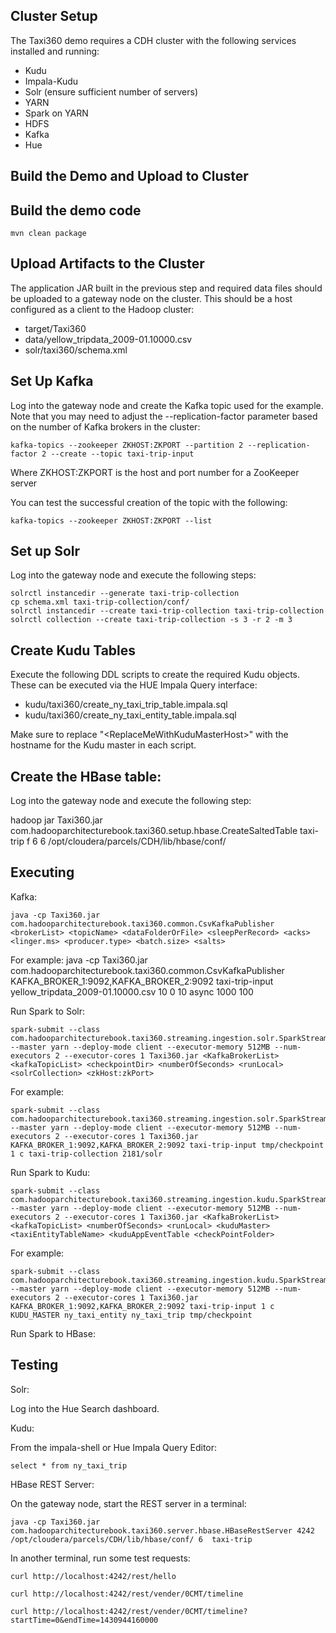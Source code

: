 Cluster Setup
-------------

The Taxi360 demo requires a CDH cluster with the following services installed and running:
* Kudu
* Impala-Kudu
* Solr (ensure sufficient number of servers)
* YARN
* Spark on YARN
* HDFS
* Kafka
* Hue

Build the Demo and Upload to Cluster
------------------------------------

Build the demo code
-------------------
    mvn clean package

Upload Artifacts to the Cluster
-------------------------------

The application JAR built in the previous step and required data files should be uploaded to a gateway node on the cluster. This should be a host configured as a client to the Hadoop cluster:

* target/Taxi360
* data/yellow_tripdata_2009-01.10000.csv
* solr/taxi360/schema.xml

Set Up Kafka
------------

Log into the gateway node and create the Kafka topic used for the example. Note that you may need to adjust the --replication-factor parameter based on the number of Kafka brokers in the cluster:

    kafka-topics --zookeeper ZKHOST:ZKPORT --partition 2 --replication-factor 2 --create --topic taxi-trip-input

Where ZKHOST:ZKPORT is the host and port number for a ZooKeeper server

You can test the successful creation of the topic with the following:

    kafka-topics --zookeeper ZKHOST:ZKPORT --list

Set up Solr
-----------

Log into the gateway node and execute the following steps:

    solrctl instancedir --generate taxi-trip-collection
    cp schema.xml taxi-trip-collection/conf/
    solrctl instancedir --create taxi-trip-collection taxi-trip-collection
    solrctl collection --create taxi-trip-collection -s 3 -r 2 -m 3

Create Kudu Tables
------------------

Execute the following DDL scripts to create the required Kudu objects. These can be executed via the HUE Impala Query interface:

* kudu/taxi360/create_ny_taxi_trip_table.impala.sql
* kudu/taxi360/create_ny_taxi_entity_table.impala.sql

Make sure to replace "\<ReplaceMeWithKuduMasterHost\>" with the hostname for the Kudu master in each script.

Create the HBase table:
-----------------------

Log into the gateway node and execute the following step:

hadoop jar Taxi360.jar com.hadooparchitecturebook.taxi360.setup.hbase.CreateSaltedTable taxi-trip f 6 6 /opt/cloudera/parcels/CDH/lib/hbase/conf/

Executing
---------

Kafka:

    java -cp Taxi360.jar com.hadooparchitecturebook.taxi360.common.CsvKafkaPublisher <brokerList> <topicName> <dataFolderOrFile> <sleepPerRecord> <acks> <linger.ms> <producer.type> <batch.size> <salts>

For example:
    java -cp Taxi360.jar com.hadooparchitecturebook.taxi360.common.CsvKafkaPublisher KAFKA_BROKER_1:9092,KAFKA_BROKER_2:9092 taxi-trip-input yellow_tripdata_2009-01.10000.csv 10 0 10 async 1000 100

Run Spark to Solr:

    spark-submit --class com.hadooparchitecturebook.taxi360.streaming.ingestion.solr.SparkStreamingTaxiTripToSolR --master yarn --deploy-mode client --executor-memory 512MB --num-executors 2 --executor-cores 1 Taxi360.jar <KafkaBrokerList> <kafkaTopicList> <checkpointDir> <numberOfSeconds> <runLocal> <solrCollection> <zkHost:zkPort>

For example:

    spark-submit --class com.hadooparchitecturebook.taxi360.streaming.ingestion.solr.SparkStreamingTaxiTripToSolR --master yarn --deploy-mode client --executor-memory 512MB --num-executors 2 --executor-cores 1 Taxi360.jar KAFKA_BROKER_1:9092,KAFKA_BROKER_2:9092 taxi-trip-input tmp/checkpoint 1 c taxi-trip-collection 2181/solr

Run Spark to Kudu:

    spark-submit --class com.hadooparchitecturebook.taxi360.streaming.ingestion.kudu.SparkStreamingTaxiTripToKudu --master yarn --deploy-mode client --executor-memory 512MB --num-executors 2 --executor-cores 1 Taxi360.jar <KafkaBrokerList> <kafkaTopicList> <numberOfSeconds> <runLocal> <kuduMaster> <taxiEntityTableName> <kuduAppEventTable <checkPointFolder>

For example:

    spark-submit --class com.hadooparchitecturebook.taxi360.streaming.ingestion.kudu.SparkStreamingTaxiTripToKudu --master yarn --deploy-mode client --executor-memory 512MB --num-executors 2 --executor-cores 1 Taxi360.jar KAFKA_BROKER_1:9092,KAFKA_BROKER_2:9092 taxi-trip-input 1 c KUDU_MASTER ny_taxi_entity ny_taxi_trip tmp/checkpoint

Run Spark to HBase:


Testing
-------

Solr:

Log into the Hue Search dashboard.

Kudu:

From the impala-shell or Hue Impala Query Editor:

    select * from ny_taxi_trip

HBase REST Server:

On the gateway node, start the REST server in a terminal:

    java -cp Taxi360.jar com.hadooparchitecturebook.taxi360.server.hbase.HBaseRestServer 4242 /opt/cloudera/parcels/CDH/lib/hbase/conf/ 6  taxi-trip

In another terminal, run some test requests:

    curl http://localhost:4242/rest/hello

    curl http://localhost:4242/rest/vender/0CMT/timeline

    curl http://localhost:4242/rest/vender/0CMT/timeline?startTime=0&endTime=1430944160000
    